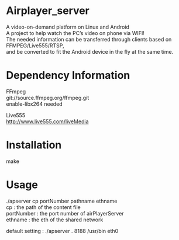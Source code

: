 Airplayer_server
================

A video-on-demand platform on Linux and Android</br>
A project to help watch the PC’s video on phone via WIFI! </br>
The needed information can be transferred through clients based on FFMPEG/Live555/RTSP, </br>
and be converted to fit the Android device in the fly at the same time. </br>

Dependency Information
======================
FFmpeg  
git://source.ffmpeg.org/ffmpeg.git  
enable-libx264 needed

Live555  
http://www.live555.com/liveMedia  

Installation
============
make

Usage
=====
./apserver cp portNumber pathname ethname  
cp : the path of the content file  
portNumber : the port number of airPlayerServer  
ethname : the eth of the shared network   

default setting : ./apserver . 8188 /usr/bin eth0 </br>